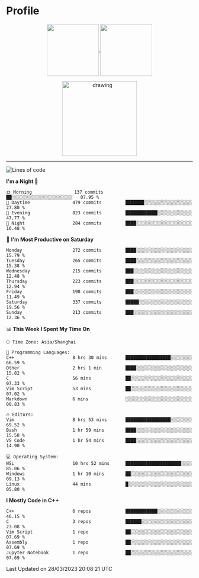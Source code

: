 # Profile

<p align="center">
  <a href="https://github.com/SourVoice">
    <img
      align="center"
      height="140em"
      src="https://github-readme-stats.vercel.app/api?username=SourVoice&show_icons=true&include_all_commits=true&count_private=true&theme=tokyonight"
    />
  </a>
  <a href="https://github.com/SourVoice">
    <img
      align="center"
      height="140em"
      src="https://github-readme-stats.vercel.app/api/top-langs/?username=SourVoice&show_icons=true&include_all_commits=true&count_private=true&layout=compact&theme=tokyonight"
    />
  </a>
</p>

<p align="center">
   <a href="https://github.com/SourVoice">
    <img
      align="center"
      height="202em"
      alt="drawing"
      src="https://activity-graph.herokuapp.com/graph?username=SourVoice&theme=react-dark"
    />
  </a>
</p>

---
<!--START_SECTION:waka-->
![Lines of code](https://img.shields.io/badge/From%20Hello%20World%20I%27ve%20Written-1.6%20million%20lines%20of%20code-blue)

**I'm a Night 🦉** 

```text
🌞 Morning                137 commits         ██░░░░░░░░░░░░░░░░░░░░░░░   07.95 % 
🌆 Daytime                479 commits         ███████░░░░░░░░░░░░░░░░░░   27.80 % 
🌃 Evening                823 commits         ████████████░░░░░░░░░░░░░   47.77 % 
🌙 Night                  284 commits         ████░░░░░░░░░░░░░░░░░░░░░   16.48 % 
```
📅 **I'm Most Productive on Saturday** 

```text
Monday                   272 commits         ████░░░░░░░░░░░░░░░░░░░░░   15.79 % 
Tuesday                  265 commits         ████░░░░░░░░░░░░░░░░░░░░░   15.38 % 
Wednesday                215 commits         ███░░░░░░░░░░░░░░░░░░░░░░   12.48 % 
Thursday                 223 commits         ███░░░░░░░░░░░░░░░░░░░░░░   12.94 % 
Friday                   198 commits         ███░░░░░░░░░░░░░░░░░░░░░░   11.49 % 
Saturday                 337 commits         █████░░░░░░░░░░░░░░░░░░░░   19.56 % 
Sunday                   213 commits         ███░░░░░░░░░░░░░░░░░░░░░░   12.36 % 
```


📊 **This Week I Spent My Time On** 

```text
🕑︎ Time Zone: Asia/Shanghai

💬 Programming Languages: 
C++                      8 hrs 30 mins       █████████████████░░░░░░░░   66.59 % 
Other                    2 hrs 1 min         ████░░░░░░░░░░░░░░░░░░░░░   15.82 % 
C                        56 mins             ██░░░░░░░░░░░░░░░░░░░░░░░   07.33 % 
Vim Script               53 mins             ██░░░░░░░░░░░░░░░░░░░░░░░   07.02 % 
Markdown                 6 mins              ░░░░░░░░░░░░░░░░░░░░░░░░░   00.83 % 

🔥 Editors: 
Vim                      8 hrs 53 mins       █████████████████░░░░░░░░   69.52 % 
Bash                     1 hr 59 mins        ████░░░░░░░░░░░░░░░░░░░░░   15.58 % 
VS Code                  1 hr 54 mins        ████░░░░░░░░░░░░░░░░░░░░░   14.90 % 

💻 Operating System: 
WSL                      10 hrs 52 mins      █████████████████████░░░░   85.06 % 
Windows                  1 hr 10 mins        ██░░░░░░░░░░░░░░░░░░░░░░░   09.13 % 
Linux                    44 mins             █░░░░░░░░░░░░░░░░░░░░░░░░   05.80 % 
```

**I Mostly Code in C++** 

```text
C++                      6 repos             ████████████░░░░░░░░░░░░░   46.15 % 
C                        3 repos             ██████░░░░░░░░░░░░░░░░░░░   23.08 % 
Vim Script               1 repo              ██░░░░░░░░░░░░░░░░░░░░░░░   07.69 % 
Assembly                 1 repo              ██░░░░░░░░░░░░░░░░░░░░░░░   07.69 % 
Jupyter Notebook         1 repo              ██░░░░░░░░░░░░░░░░░░░░░░░   07.69 % 
```




 Last Updated on 28/03/2023 20:08:21 UTC
<!--END_SECTION:waka-->

